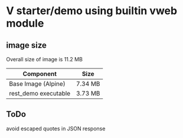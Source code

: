 # V starter/demo using builtin vweb module

## image size

Overall size of image is 11.2 MB

| Component           | Size |
| ------------------- | ------------- |
| Base Image (Alpine) | 7.34 MB  |
| rest_demo executable  | 3.73 MB  |

## ToDo

avoid escaped quotes in JSON response
